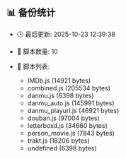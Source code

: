 ## 📊 备份统计

- 🕒 最后更新: 2025-10-23 12:39:38
- 📁 脚本数量: 10
- 📄 脚本列表:

  - IMDb.js (14921 bytes)
  - combined.js (205534 bytes)
  - danmu.js (6398 bytes)
  - danmu_auto.js (145991 bytes)
  - danmu_playurl.js (46921 bytes)
  - douban.js (97004 bytes)
  - letterboxd.js (34660 bytes)
  - person_movie.js (7843 bytes)
  - trakt.js (18206 bytes)
  - undefined (6398 bytes)
